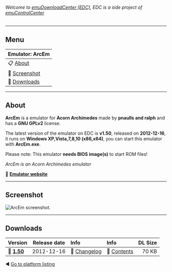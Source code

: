 ###### Welcome to [emuDownloadCenter (EDC)](https://github.com/PhoenixInteractiveNL/emuDownloadCenter/wiki/), EDC is a side project of [emuControlCenter](https://github.com/PhoenixInteractiveNL/emuControlCenter/wiki/)
***
## Menu
| **Emulator: ArcEm** |
|:---------|
| :clipboard: [About](#about) |
| :sunrise: [Screenshot](#screenshot) |
| :floppy_disk: [Downloads](#downloads) |
***
## About
**ArcEm** is a emulator for **Acorn Archimedes** made by **pnaulls and ralph** and has a **GNU GPLv2** license.

The latest version of the emulator on EDC is **v1.50**, released on **2012-12-16**, it runs on **Windows XP,Vista,7,8,10 (x86,x64)**, you can start this emulator with **ArcEm.exe**.

Please note: This emulator **needs BIOS image(s)** to start ROM files!

_ArcEm is an Acorn Archimedes emulator_

:link: [**Emulator website**](http://arcem.sourceforge.net/)
***
## Screenshot
![](https://raw.githubusercontent.com/PhoenixInteractiveNL/emuDownloadCenter/master/hooks/arcem/screen.jpg "ArcEm screenshot.")
***
## Downloads
| Version  | Release date  | Info       | Info       | DL Size    |
|:---------|:-------------:|:-----------|:-----------|-----------:|
| :floppy_disk: [**1.50**](https://github.com/PhoenixInteractiveNL/edc-repo0005/raw/master/arcem/1.50.7z) | 2012-12-16 | :page_facing_up: [Changelog](https://github.com/PhoenixInteractiveNL/edc-repo0005/blob/master/arcem/1.50_changelog.txt) | :mag_right: [Contents](https://github.com/PhoenixInteractiveNL/edc-repo0005/blob/master/arcem/1.50_contents.txt) | 70 KB |

:arrow_backward: [Go to platform listing](https://github.com/PhoenixInteractiveNL/emuDownloadCenter/wiki/EDC-Platform-List)
